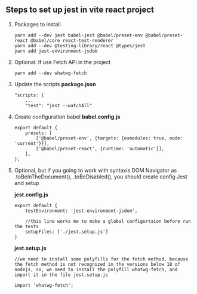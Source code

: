 ## Steps to set up jest in vite react project

1. Packages to install
    ```
    yarn add --dev jest babel-jest @babel/preset-env @babel/preset-react @babel/core react-test-renderer
    yarn add --dev @testing-library/react @types/jest
    yarn add jest-environment-jsdom
    ```

2. Optional: If use Fetch API in the project
    ```
    yarn add --dev whatwg-fetch
    ```

3. Update the scripts __package.json__
    ```
    "scripts: {
        ...
        "test": "jest --watchAll"
    ```

4. Create configuration babel __babel.config.js__
    ```
    export default {
        presets: [
            ['@babel/preset-env', {targets: {esmodules: true, node: 'current'}}],
            ['@babel/preset-react', {runtime: 'automatic'}],
        ],
    };
    ```

5. Optional, but if you going to work with syntaxis DOM Navigator as .toBeInTheDocument(), .toBeDisabled(), you should create config Jest and setup

    __jest.config.js__
    ```
    export default {
        testEnvironment: 'jest-environment-jsdom',
        
        //this line works me to make a global configurtaion before run the tests
        setupFiles: ['./jest.setup.js']
    }
    ```

    __jest.setup.js__
    ```
    //we need to install some polyfills for the fetch method, because the fetch method is not recognized in the versions below 18 of nodejs, so, we need to install the polyfill whatwg-fetch, and import it in the file jest.setup.js

    import 'whatwg-fetch';
    ```

